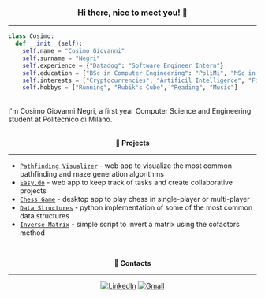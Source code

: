 <h3 align="center"> <b>Hi there, nice to meet you! 👋</b> </h3>

---

```python
class Cosimo:
  def __init__(self):
    self.name = "Cosimo Giovanni"
    self.surname = "Negri"
    self.experience = {"Datadog": "Software Engineer Intern"}
    self.education = {"BSc in Computer Engineering": "PoliMi", "MSc in Computer Science and Engineering": "PoliMi"}
    self.interests = ["Cryptocurrencies", "Artificil Intelligence", "Finance"]
    self.hobbys = ["Running", "Rubik's Cube", "Reading", "Music"]
```

<br />
I'm Cosimo Giovanni Negri, a first year Computer Science and Engineering student at Politecnico di Milano.

<br />
<br />
<p align="center"> <b>🔨 Projects</b> </p>

---

- [`Pathfinding Visualizer`](https://github.com/cosimonegri/pathfinding-visualizer) - web app to visualize the most common pathfinding and maze generation algorithms
- [`Easy.do`](https://github.com/cosimonegri/easy-do) - web app to keep track of tasks and create collaborative projects
- [`Chess Game`](https://github.com/cosimonegri/chess) - desktop app to play chess in single-player or multi-player
- [`Data Structures`](https://github.com/cosimonegri/data-structures) - python implementation of some of the most common data structures
- [`Inverse Matrix`](https://github.com/cosimonegri/inverse-matrix) - simple script to invert a matrix using the cofactors method

<br />
<p align="center"> <b>📢 Contacts</b> </p>

---

<div align=center>

[![LinkedIn](https://img.shields.io/badge/linkedin-%230077B5.svg?style=for-the-badge&logo=linkedin&logoColor=white)](https://www.linkedin.com/in/cosimogiovanninegri)
[![Gmail](https://img.shields.io/badge/Gmail-D14836?style=for-the-badge&logo=gmail&logoColor=white)](mailto:cosimogiovanni@gmail.com)

<div>
